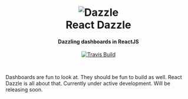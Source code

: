 <h1 align="center">
  <img src="https://raw.githubusercontent.com/Raathigesh/Dazzle/master/docs/Dazzle.png" alt="Dazzle">
   <br>
  React Dazzle
  <br>
  <h4 align="center">Dazzling dashboards in ReactJS</h4>
</h1>

<p align="center">
  <a href="https://travis-ci.org/Raathigesh/Dazzle">
    <img src="https://travis-ci.org/Raathigesh/Dazzle.svg?branch=master"
         alt="Travis Build">
  </a>
</p>
<br>

Dashboards are fun to look at. They should be fun to build as well. React Dazzle is all about that. Currently under active development. Will be releasing soon.
 
